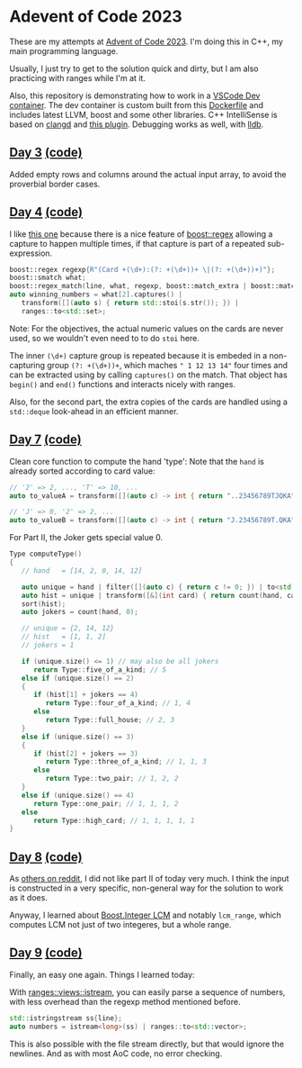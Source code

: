 # Adevent of Code 2023
These are my attempts at [Advent of Code 2023](https://adventofcode.com/2023). I'm doing this in C++, my main programming language.

Usually, I just try to get to the solution quick and dirty, but I am also practicing with ranges while I'm at it.

Also, this repository is demonstrating how to work in a [VSCode Dev container](https://code.visualstudio.com/docs/devcontainers/containers). The dev container is custom built from this [Dockerfile](https://github.com/pgit/cpp-devcontainer/blob/main/Dockerfile) and includes latest LLVM, boost and some other libraries. C++ IntelliSense is based on [clangd](https://clangd.llvm.org/) and [this plugin](https://marketplace.visualstudio.com/items?itemName=llvm-vs-code-extensions.vscode-clangd). Debugging works as well, with [lldb](https://marketplace.visualstudio.com/items?itemName=vadimcn.vscode-lldb).

## [Day 3](https://adventofcode.com/2023/day/3) [(code)](src/3ab.cpp)

Added empty rows and columns around the actual input array, to avoid the proverbial border cases.

## [Day 4](https://adventofcode.com/2023/day/4) [(code)](src/4ab.cpp)

I like [this one](src/4ab.cpp) because there is a nice feature of [boost::regex](https://www.boost.org/doc/libs/1_83_0/libs/regex/doc/html/index.html) allowing a capture to happen multiple times, if that capture is part of a repeated sub-expression.

```c++
boost::regex regexp{R"(Card +(\d+):(?: +(\d+))+ \|(?: +(\d+))+)"};
boost::smatch what;
boost::regex_match(line, what, regexp, boost::match_extra | boost::match_perl);
auto winning_numbers = what[2].captures() |
   transform([](auto s) { return std::stoi(s.str()); }) |
   ranges::to<std::set>;
```

Note: For the objectives, the actual numeric values on the cards are never used, so we wouldn't even need to to do `stoi` here.

The inner `(\d+)` capture group is repeated because it is embeded in a non-capturing group `(?: +(\d+))+`, which maches `" 1 12 13 14"` four times and can be extracted using by calling `captures()` on the match. That object has `begin()` and `end()` functions and interacts nicely with ranges.

Also, for the second part, the extra copies of the cards are handled using a `std::deque` look-ahead in an efficient manner.

## [Day 7](https://adventofcode.com/2023/day/7) [(code)](src/7ab.cpp)

Clean core function to compute the hand 'type': Note that the `hand` is already sorted according to card value:

```c++
// '2' => 2, ..., 'T' => 10, ...
auto to_valueA = transform([](auto c) -> int { return "..23456789TJQKA"sv.find(c); });

// 'J' => 0, '2' => 2, ...
auto to_valueB = transform([](auto c) -> int { return "J.23456789T.QKA"sv.find(c); });
```

 For Part II, the Joker gets special value 0.
```c++
Type computeType()
{
   // hand   = [14, 2, 0, 14, 12]

   auto unique = hand | filter([](auto c) { return c != 0; }) | to<std::set>;
   auto hist = unique | transform([&](int card) { return count(hand, card); }) | to<std::vector>;
   sort(hist);
   auto jokers = count(hand, 0);

   // unique = {2, 14, 12}
   // hist   = [1, 1, 2]
   // jokers = 1

   if (unique.size() <= 1) // may also be all jokers
      return Type::five_of_a_kind; // 5
   else if (unique.size() == 2)
   {
      if (hist[1] + jokers == 4)
         return Type::four_of_a_kind; // 1, 4
      else
         return Type::full_house; // 2, 3
   }
   else if (unique.size() == 3)
   {
      if (hist[2] + jokers == 3)
         return Type::three_of_a_kind; // 1, 1, 3
      else
         return Type::two_pair; // 1, 2, 2
   }
   else if (unique.size() == 4)
      return Type::one_pair; // 1, 1, 1, 2
   else
      return Type::high_card; // 1, 1, 1, 1, 1
}
```

## [Day 8](https://adventofcode.com/2023/day/8) [(code)](src/8ab.cpp)

As [others on reddit](https://www.reddit.com/r/adventofcode/comments/18df7px/2023_day_8_solutions/), I did not like part II of today very much. I think the input is constructed in a very specific, non-general way for the solution to work as it does.

Anyway, I learned about [Boost.Integer LCM](https://www.boost.org/doc/libs/1_83_0/libs/integer/doc/html/boost_integer/gcd_lcm.html) and notably `lcm_range`, which computes LCM not just of two integeres, but a whole range.

## [Day 9](https://adventofcode.com/2023/day/9) [(code)](src/9ab.cpp)

Finally, an easy one again. Things I learned today:

With [ranges::views::istream](https://ericniebler.github.io/range-v3/istream_8hpp.html), you can easily parse a sequence of numbers, with less overhead than the regexp method mentioned before.
```c++
std::istringstream ss{line};
auto numbers = istream<long>(ss) | ranges::to<std::vector>;
```
This is also possible with the file stream directly, but that would ignore the newlines. And as with most AoC code, no error checking.
